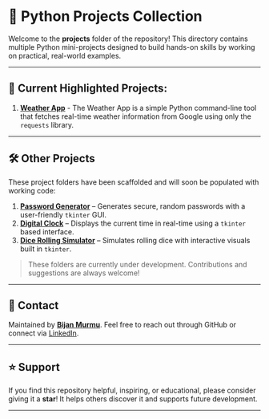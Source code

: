 # 🧪 Python Projects Collection

Welcome to the **projects** folder of the repository! This directory contains multiple Python mini-projects designed to build hands-on skills by working on practical, real-world examples.

---

## 🌟 Current Highlighted Projects:

1. **[Weather App](https://github.com/bijanmurmu/HandsOnPython/tree/main/projects/weather-pp)** - The Weather App is a simple Python command-line tool that fetches real-time weather information from Google using only the `requests` library.


---

## 🛠️ Other Projects

These project folders have been scaffolded and will soon be populated with working code:

1. **[Password Generator](https://github.com/bijanmurmu/HandsOnPython/tree/main/projects/password%20generator)** –  Generates secure, random passwords with a user-friendly `tkinter` GUI.
2. **[Digital Clock](https://github.com/bijanmurmu/HandsOnPython/tree/main/projects/digital%20clock)** – Displays the current time in real-time using a `tkinter` based interface.
3. **[Dice Rolling Simulator](https://github.com/bijanmurmu/HandsOnPython/tree/main/projects/dice%20rolling%20simulator)** – Simulates rolling dice with interactive visuals built in `tkinter`.

> These folders are currently under development. Contributions and suggestions are always welcome!

---

## 💬 Contact

Maintained by [**Bijan Murmu**](https://github.com/bijanmurmu). Feel free to reach out through GitHub or connect via [LinkedIn](https://www.linkedin.com/in/bijanmurmu/).

---

## ⭐ Support

If you find this repository helpful, inspiring, or educational, please consider giving it a **star**! It helps others discover it and supports future development.

---

